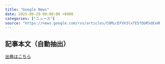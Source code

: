 ```yaml
---
title: "Google News"
date: 2025-09-29 00:00:00 +0900
categories: ["ニュース"]
source: "https://news.google.com/rss/articles/CBMicEFVX3lxTE5fQURSdExHN2RYb1U1em9tclp3QWJWSENMOWpUWl9CLXZxNFViZ0F5RUVLTGswNEpQZ3huWjlld2lIcTZrMVRJOU5hWlVQbWM5Tm91UGs0V2xGMHpvWmFxQUNXVzd6angyaDhmOWdxRmY?oc=5"
---
```


## 記事本文（自動抽出）
<body class="y0K44d EA71Tc" id="readabilityBody"></body>

[出典はこちら](https://news.google.com/rss/articles/CBMicEFVX3lxTE5fQURSdExHN2RYb1U1em9tclp3QWJWSENMOWpUWl9CLXZxNFViZ0F5RUVLTGswNEpQZ3huWjlld2lIcTZrMVRJOU5hWlVQbWM5Tm91UGs0V2xGMHpvWmFxQUNXVzd6angyaDhmOWdxRmY?oc=5)
